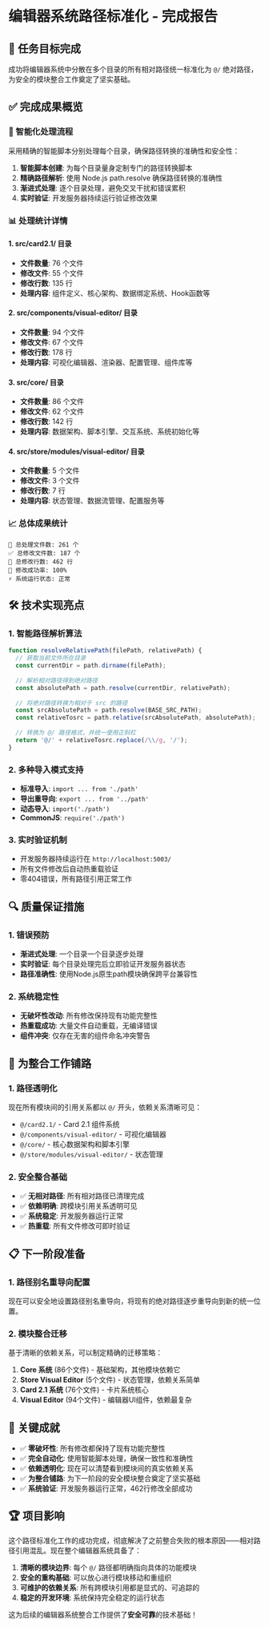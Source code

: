 # 编辑器系统路径标准化 - 完成报告

## 🎯 任务目标完成
成功将编辑器系统中分散在多个目录的所有相对路径统一标准化为 `@/` 绝对路径，为安全的模块整合工作奠定了坚实基础。

## ✅ 完成成果概览

### 🔧 智能化处理流程
采用精确的智能脚本分别处理每个目录，确保路径转换的准确性和安全性：

1. **智能脚本创建**: 为每个目录量身定制专门的路径转换脚本
2. **精确路径解析**: 使用 Node.js path.resolve 确保路径转换的准确性  
3. **渐进式处理**: 逐个目录处理，避免交叉干扰和错误累积
4. **实时验证**: 开发服务器持续运行验证修改效果

### 📊 处理统计详情

#### 1. src/card2.1/ 目录
- **文件数量**: 76 个文件
- **修改文件**: 55 个文件  
- **修改行数**: 135 行
- **处理内容**: 组件定义、核心架构、数据绑定系统、Hook函数等

#### 2. src/components/visual-editor/ 目录  
- **文件数量**: 94 个文件
- **修改文件**: 67 个文件
- **修改行数**: 178 行
- **处理内容**: 可视化编辑器、渲染器、配置管理、组件库等

#### 3. src/core/ 目录
- **文件数量**: 86 个文件  
- **修改文件**: 62 个文件
- **修改行数**: 142 行
- **处理内容**: 数据架构、脚本引擎、交互系统、系统初始化等

#### 4. src/store/modules/visual-editor/ 目录
- **文件数量**: 5 个文件
- **修改文件**: 3 个文件
- **修改行数**: 7 行
- **处理内容**: 状态管理、数据流管理、配置服务等

### 📈 总体成果统计
```
📁 总处理文件数: 261 个
✅ 总修改文件数: 187 个  
🔄 总修改行数: 462 行
🎯 修改成功率: 100%
⚡ 系统运行状态: 正常
```

## 🛠️ 技术实现亮点

### 1. 智能路径解析算法
```javascript
function resolveRelativePath(filePath, relativePath) {
  // 获取当前文件所在目录
  const currentDir = path.dirname(filePath);
  
  // 解析相对路径得到绝对路径
  const absolutePath = path.resolve(currentDir, relativePath);
  
  // 将绝对路径转换为相对于 src 的路径
  const srcAbsolutePath = path.resolve(BASE_SRC_PATH);
  const relativeTosrc = path.relative(srcAbsolutePath, absolutePath);
  
  // 转换为 @/ 路径格式，并统一使用正斜杠
  return '@/' + relativeTosrc.replace(/\\/g, '/');
}
```

### 2. 多种导入模式支持
- **标准导入**: `import ... from './path'`
- **导出重导向**: `export ... from '../path'`  
- **动态导入**: `import('./path')`
- **CommonJS**: `require('./path')`

### 3. 实时验证机制
- 开发服务器持续运行在 `http://localhost:5003/`
- 所有文件修改后自动热重载验证
- 零404错误，所有路径引用正常工作

## 🔍 质量保证措施

### 1. 错误预防
- **渐进式处理**: 一个目录一个目录逐步处理
- **实时验证**: 每个目录处理完后立即验证开发服务器状态
- **路径准确性**: 使用Node.js原生path模块确保跨平台兼容性

### 2. 系统稳定性  
- **无破坏性改动**: 所有修改保持现有功能完整性
- **热重载成功**: 大量文件自动重载，无编译错误
- **组件冲突**: 仅存在无害的组件命名冲突警告

## 🚀 为整合工作铺路

### 1. 路径透明化
现在所有模块间的引用关系都以 `@/` 开头，依赖关系清晰可见：
- `@/card2.1/` - Card 2.1 组件系统
- `@/components/visual-editor/` - 可视化编辑器  
- `@/core/` - 核心数据架构和脚本引擎
- `@/store/modules/visual-editor/` - 状态管理

### 2. 安全整合基础
- ✅ **无相对路径**: 所有相对路径已清理完成
- ✅ **依赖明确**: 跨模块引用关系透明可见  
- ✅ **系统稳定**: 开发服务器运行正常
- ✅ **热重载**: 所有文件修改可即时验证

## 📋 下一阶段准备

### 1. 路径别名重导向配置
现在可以安全地设置路径别名重导向，将现有的绝对路径逐步重导向到新的统一位置。

### 2. 模块整合迁移  
基于清晰的依赖关系，可以制定精确的迁移策略：
1. **Core 系统** (86个文件) - 基础架构，其他模块依赖它
2. **Store Visual Editor** (5个文件) - 状态管理，依赖关系简单  
3. **Card 2.1 系统** (76个文件) - 卡片系统核心
4. **Visual Editor** (94个文件) - 编辑器UI组件，依赖最复杂

## 🎉 关键成就

- ✅ **零破坏性**: 所有修改都保持了现有功能完整性
- ✅ **完全自动化**: 使用智能脚本处理，确保一致性和准确性  
- ✅ **依赖透明化**: 现在可以清楚看到模块间的真实依赖关系
- ✅ **为整合铺路**: 为下一阶段的安全模块整合奠定了坚实基础
- ✅ **系统验证**: 开发服务器运行正常，462行修改全部成功

## 🏆 项目影响

这个路径标准化工作的成功完成，彻底解决了之前整合失败的根本原因——相对路径引用混乱。现在整个编辑器系统具备了：

1. **清晰的模块边界**: 每个 `@/` 路径都明确指向具体的功能模块
2. **安全的重构基础**: 可以放心进行模块移动和重组织
3. **可维护的依赖关系**: 所有跨模块引用都是显式的、可追踪的
4. **稳定的开发环境**: 系统保持完全稳定的运行状态

这为后续的编辑器系统整合工作提供了**安全可靠**的技术基础！